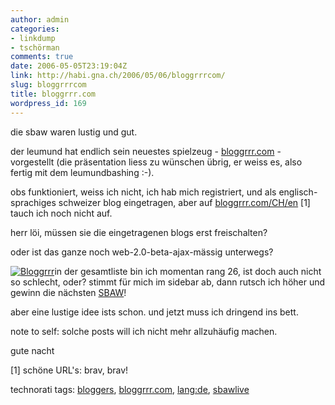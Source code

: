 ```yaml
---
author: admin
categories:
- linkdump
- tschörman
comments: true
date: 2006-05-05T23:19:04Z
link: http://habi.gna.ch/2006/05/06/bloggrrrcom/
slug: bloggrrrcom
title: bloggrrr.com
wordpress_id: 169
---
```


die sbaw waren lustig und gut.



der leumund hat endlich sein neuestes spielzeug - [bloggrrr.com](http://www.bloggrrr.com) - vorgestellt (die präsentation liess zu wünschen übrig, er weiss es, also fertig mit dem leumundbashing :-).
  
obs funktioniert, weiss ich nicht, ich hab mich registriert, und als englisch-sprachiges schweizer blog eingetragen, aber auf [bloggrrr.com/CH/en](http://www.bloggrrr.com/CH/en) [1] tauch ich noch nicht auf.



herr löi, müssen sie die eingetragenen blogs erst freischalten?



oder ist das ganze noch web-2.0-beta-ajax-mässig unterwegs?



[![Bloggrrr](http://habi.gna.ch/blog/images/bloggrrr-tm.jpg)](http://habi.gna.ch/blog/images/bloggrrr.jpg)in der gesamtliste bin ich momentan rang 26, ist doch auch nicht so schlecht, oder? stimmt für mich im sidebar ab, dann rutsch ich höher und gewinn die nächsten [SBAW](http://swissblogawards.ch/)!



aber eine lustige idee ists schon. und jetzt muss ich dringend ins bett.
  
note to self: solche posts will ich nicht mehr allzuhäufig machen.
  
gute nacht



[1] schöne URL's: brav, brav!





technorati tags: [bloggers](http://www.technorati.com/tag/bloggers), [bloggrrr.com](http://www.technorati.com/tag/bloggrrr.com), [lang:de](http://www.technorati.com/tag/lang:de), [sbawlive](http://www.technorati.com/tag/sbawlive)
